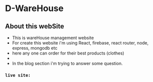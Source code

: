 # D-WareHouse



## About this webSite
- This is wareHouse management website
- For create this website i'm using React, firebase, react router, node, express, mongodb etc
- here any one can order for their best products (clothes)
- 
- In the blog section i'm trying to answer some question. 



### `live site:` 


